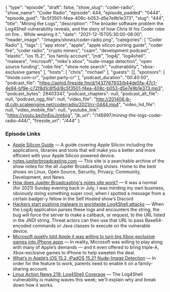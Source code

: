 {
  "type": "episode",
  "draft": false,
  "show_slug": "coder-radio",
  "show_name": "Coder Radio",
  "episode": 444,
  "episode_padded": "0444",
  "episode_guid": "8c5f3501-f4ea-408c-b053-d5e7e9b1e373",
  "slug": "444",
  "title": "Mining the Logs",
  "description": "The broader software problem the Log4Shell vulnerability reveals, and the story of how Chris lit his Coder robe on fire... While wearing it.",
  "date": "2021-12-15T05:30:00-08:00",
  "header_image": "/images/shows/coder-radio.png",
  "categories": [
    "Coder Radio"
  ],
  "tags": [
    "app store",
    "apple",
    "apple silicon porting guide",
    "coder fire",
    "coder radio",
    "crypto miners",
    "csam",
    "development podcast",
    "elastic",
    "ios 15.2",
    "ios family account",
    "jndi",
    "log4j",
    "log4shell",
    "malware",
    "microsoft",
    "mike's xbox",
    "nude-image detection",
    "open source funding",
    "robe fire",
    "show note search",
    "vulnerability",
    "xbox-exclusive games"
  ],
  "hosts": [
    "chris",
    "michael"
  ],
  "guests": [],
  "sponsors": [
    "linode.com-cr",
    "jupiter.party-cr"
  ],
  "podcast_duration": "00:40:50",
  "podcast_file": "https://aphid.fireside.fm/d/1437767933/b44de5fa-47c1-4e94-bf9e-c72f8d1c8f5d/8c5f3501-f4ea-408c-b053-d5e7e9b1e373.mp3",
  "podcast_bytes": 29403347,
  "podcast_chapters": null,
  "podcast_alt_file": null,
  "podcast_ogg_file": null,
  "video_file": "http://201406.jb-dl.cdn.scaleengine.net/coderradio/2021/cr-0444.mp4",
  "video_hd_file": null,
  "video_mobile_file": null,
  "youtube_link": "https://youtu.be/hnEpiJmt4og",
  "jb_url": "/146997/mining-the-logs-coder-radio-444/",
  "fireside_url": "/444"
}


### Episode Links

  * [Apple Silicon Guide](https://github.com/mikeroyal/Apple-Silicon-Guide "Apple Silicon Guide") — A guide covering Apple Silicon including the applications, libraries and tools that will make you a better and more efficient with your Apple Silicon powered device.
  * [notes.jupiterbroadcasting.com](https://notes.jupiterbroadcasting.com/ "notes.jupiterbroadcasting.com") — This site is a searchable archive of the show notes for the all Jupiter Broadcasting shows. Home to the best shows on Linux, Open Source, Security, Privacy, Community, Development, and News.
  * [How does Jupiter Broadcasting's notes site work?](https://theorangeone.net/posts/jb-notes/ "How does Jupiter Broadcasting's notes site work?") — It was a normal (for 2021) Sunday evening back in July, I was minding my own business, obviously doing something super cool, when I spotted a message from a certain badger-y fellow in the Self Hosted show’s Discord
  * [Hackers start pushing malware in worldwide Log4Shell attacks](https://www.bleepingcomputer.com/news/security/hackers-start-pushing-malware-in-worldwide-log4shell-attacks/ "Hackers start pushing malware in worldwide Log4Shell attacks") — When the Log4j application parses these logs and encounters the string, the bug will force the server to make a callback, or request, to the URL listed in the JNDI string. Threat actors can then use that URL to pass Base64-encoded commands or Java classes to execute on the vulnerable device. 
  * [Microsoft quietly told Apple it was willing to turn big Xbox-exclusive games into iPhone apps](https://www.theverge.com/2021/12/9/22826297/microsoft-xbox-xcloud-streaming-exclusives-iphone-ipad-gamepas "Microsoft quietly told Apple it was willing to turn big Xbox-exclusive games into iPhone apps") — In reality, Microsoft was willing to play along with many of Apple’s demands — and it even offered to bring triple-A, Xbox-exclusive games to iPhone to help sweeten the deal. 
  * [What’s in Apple’s iOS 15.2, iPadOS 15.2? Nude-Image Detection](https://www.bloomberg.com/news/newsletters/2021-12-12/what-s-in-apple-s-ios-15-2-ipados-15-2-nude-image-detection-legacy-contacts-kx3m3nmb "What’s in Apple’s iOS 15.2, iPadOS 15.2? Nude-Image Detection") — In order for the feature to work, parents need to enable it on a family-sharing account. 
  * [Linux Action News 219: Log4Shell Coverage](https://linuxactionnews.com/219 "Linux Action News 219: Log4Shell Coverage") — The Log4Shell vulnerability is making waves this week; we'll explain why and break down how it works.



